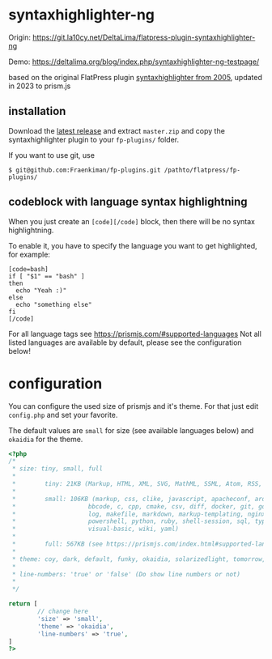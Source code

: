 # syntaxhighlighter-ng

Origin: https://git.la10cy.net/DeltaLima/flatpress-plugin-syntaxhighlighter-ng

Demo: https://deltalima.org/blog/index.php/syntaxhighlighter-ng-testpage/

based on the original FlatPress plugin [syntaxhighlighter from 2005](https://forum.flatpress.org/viewtopic.php?p=1130&hilit=syntax+highlight#p1135), updated in 2023 to prism.js

## installation

Download the [latest release](https://github.com/flatpressblog/flatpress-extras/archive/refs/heads/master.zip) and extract `master.zip` and copy the syntaxhighlighter plugin to your `fp-plugins/` folder.

If you want to use git, use
```shell
$ git@github.com:Fraenkiman/fp-plugins.git /pathto/flatpress/fp-plugins/
```

## codeblock with language syntax highlightning

When you just create an `[code][/code]` block, then there will be no syntax highlightning.

To enable it, you have to specify the language you want to get highlighted, for example:

```
[code=bash]
if [ "$1" == "bash" ] 
then
  echo "Yeah :)"
else 
  echo "something else"
fi
[/code]
```
For all language tags see https://prismjs.com/#supported-languages
Not all listed languages are available by default, please see the configuration below!

# configuration

You can configure the used size of prismjs and it's theme. For that just edit `config.php` and set your favorite. 

The default values are `small` for size (see available languages below) and `okaidia` for the theme.

```php
<?php
/*
 * size: tiny, small, full
 *
 *        tiny: 21KB (Markup, HTML, XML, SVG, MathML, SSML, Atom, RSS, CSS, C-like, JavaScript)
 *
 *        small: 106KB (markup, css, clike, javascript, apacheconf, arduino, bash, basic, batch, 
 *                    bbcode, c, cpp, cmake, csv, diff, docker, git, go, http, ini, java, json,
 *                    log, makefile, markdown, markup-templating, nginx, pascal, perl, php,
 *                    powershell, python, ruby, shell-session, sql, typescript, vbnet,
 *                    visual-basic, wiki, yaml)
 *
 *        full: 567KB (see https://prismjs.com/index.html#supported-languages for list of supported languages)
 *
 * theme: coy, dark, default, funky, okaidia, solarizedlight, tomorrow, twilight
 * 
 * line-numbers: 'true' or 'false' (Do show line numbers or not)
 *       
 */

return [
        // change here
        'size' => 'small',
        'theme' => 'okaidia',
        'line-numbers' => 'true',
]
?>
```
